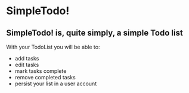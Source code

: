 # SimpleTodo!
## SimpleTodo! is, quite simply, a simple Todo list

With your TodoList you will be able to:
- add tasks
- edit tasks
- mark tasks complete
- remove completed tasks
- persist your list in a user account

